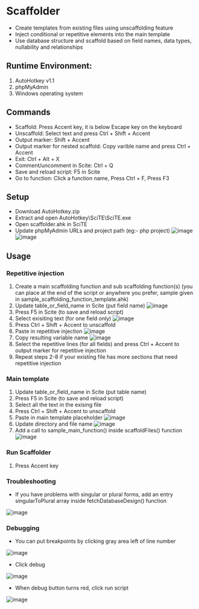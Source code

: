 # Scaffolder

- Create templates from existing files using unscaffolding feature
- Inject conditional or repetitive elements into the main template
- Use database structure and scaffold based on field names, data types, nullability and relationships

## Runtime Environment:

1. AutoHotkey v1.1
2. phpMyAdmin
3. Windows operating system


## Commands

- Scaffold: Press Accent key, it is below Escape key on the keyboard
- Unscaffold: Select text and press Ctrl + Shift + Accent
- Output marker: Shift + Accent
- Output marker for nested scaffold: Copy varible name and press Ctrl + Accent
- Exit: Ctrl + Alt + X
- Comment/uncomment in Scite: Ctrl + Q
- Save and reload script: F5 in Scite
- Go to function: Click a function name, Press Ctrl + F, Press F3

## Setup

- Download AutoHotkey.zip
- Extract and open AutoHotkey\SciTE\SciTE.exe
- Open scaffolder.ahk in SciTE
- Update phpMyAdmin URLs and project path (eg:- php project)
![image](https://user-images.githubusercontent.com/16064343/170838135-dd51c052-a5c6-457e-9cc5-225d77a8eb2c.png)
![image](https://user-images.githubusercontent.com/16064343/170838118-a684e53e-d41c-44ca-90c3-147529a15fe1.png)

## Usage

### Repetitive injection
1. Create a main scaffolding function and sub scaffolding function(s) (you can place at the end of the script or anywhere you prefer, sample given in sample_scaffolding_function_template.ahk)
2. Update table_or_field_name in Scite (put field name) ![image](https://user-images.githubusercontent.com/16064343/170840769-da2763cf-3840-4db0-bc70-deb99d87c544.png)
3. Press F5 in Scite (to save and reload script)
4. Select exisiting text (for one field only) ![image](https://user-images.githubusercontent.com/16064343/170840800-eb47bf4d-34b7-4da0-9439-9f7f56e36b45.png)
5. Press Ctrl + Shift + Accent to unscaffold
6. Paste in repetitive injection ![image](https://user-images.githubusercontent.com/16064343/170842051-7a1edb02-7323-4b6a-9c8d-56cecbeda93f.png)
7. Copy resulting variable name ![image](https://user-images.githubusercontent.com/16064343/170842385-718cd3bc-10a9-42c2-bc6d-6096839c4394.png)
8. Select the repetitive lines (for all fields) and press Ctrl + Accent to output marker for repetitive injection
9. Repeat steps 2-8 if your existing file has more sections that need repetitive injection 

### Main template
1. Update table_or_field_name in Scite (put table name)
2. Press F5 in Scite (to save and reload script)
3. Select all the text in the exising file
4. Press Ctrl + Shift + Accent to unscaffold
5. Paste in main template placeholder
![image](https://user-images.githubusercontent.com/16064343/170842691-9ed02bf1-14d5-450b-8ddf-fa3ffc3a6402.png)
7. Update directory and file name ![image](https://user-images.githubusercontent.com/16064343/170842968-4cecbb2d-c912-4e7a-b14e-531d032e62fd.png)
8. Add a call to sample_main_function() inside scaffoldFiles() function ![image](https://user-images.githubusercontent.com/16064343/170843468-ebfe6911-fd94-4017-b6aa-3851850c43bb.png)


### Run Scaffolder
1. Press Accent key



### Troubleshooting
- If you have problems with singular or plural forms, add an entry singularToPlural array inside fetchDatabaseDesign() function

![image](https://user-images.githubusercontent.com/16064343/170843536-5fe2bbad-59a6-4588-815f-7db7e0b1d0d7.png)

### Debugging
- You can put breakpoints by clicking gray area left of line number

![image](https://user-images.githubusercontent.com/16064343/170843569-8a2ce0a4-c138-48dc-931d-04face16b85b.png)
- Click debug

![image](https://user-images.githubusercontent.com/16064343/170843621-07d0d61a-cea8-4706-8de8-28111f3ee82d.png)
- When debug button turns red, click run script

![image](https://user-images.githubusercontent.com/16064343/170843692-4cbb8adb-f43f-4362-a0c2-cdca5cc3464e.png)





